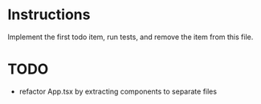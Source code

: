 # Instructions

Implement the first todo item, run tests, and remove the item from this file.

# TODO

- refactor App.tsx by extracting components to separate files
